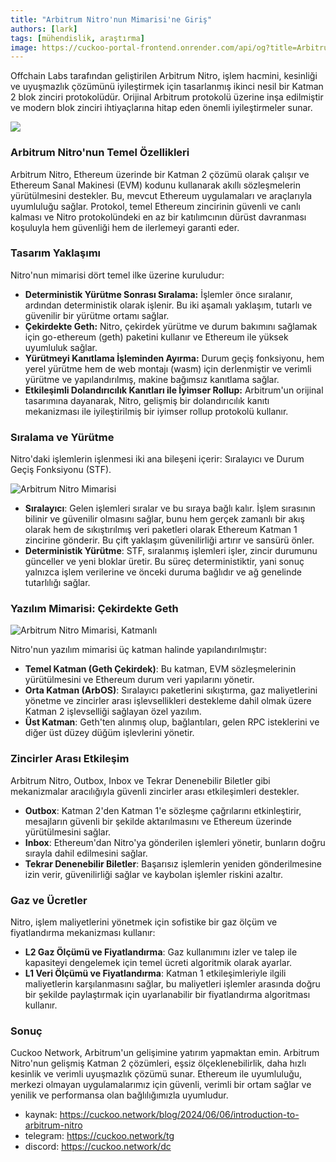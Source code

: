 ```yaml
---
title: "Arbitrum Nitro'nun Mimarisi'ne Giriş"
authors: [lark]
tags: [mühendislik, araştırma]
image: https://cuckoo-portal-frontend.onrender.com/api/og?title=Arbitrum%20Nitro'nun%20Mimarisi'ne%20Giriş
---
```


Offchain Labs tarafından geliştirilen Arbitrum Nitro, işlem hacmini, kesinliği ve uyuşmazlık çözümünü iyileştirmek için tasarlanmış ikinci nesil bir Katman 2 blok zinciri protokolüdür. Orijinal Arbitrum protokolü üzerine inşa edilmiştir ve modern blok zinciri ihtiyaçlarına hitap eden önemli iyileştirmeler sunar.

![](https://cuckoo-network.b-cdn.net/introduction-to-arbitrum-nitro.webp)

### Arbitrum Nitro'nun Temel Özellikleri

Arbitrum Nitro, Ethereum üzerinde bir Katman 2 çözümü olarak çalışır ve Ethereum Sanal Makinesi (EVM) kodunu kullanarak akıllı sözleşmelerin yürütülmesini destekler. Bu, mevcut Ethereum uygulamaları ve araçlarıyla uyumluluğu sağlar. Protokol, temel Ethereum zincirinin güvenli ve canlı kalması ve Nitro protokolündeki en az bir katılımcının dürüst davranması koşuluyla hem güvenliği hem de ilerlemeyi garanti eder.

### Tasarım Yaklaşımı

Nitro'nun mimarisi dört temel ilke üzerine kuruludur:

- **Deterministik Yürütme Sonrası Sıralama:** İşlemler önce sıralanır, ardından deterministik olarak işlenir. Bu iki aşamalı yaklaşım, tutarlı ve güvenilir bir yürütme ortamı sağlar.
- **Çekirdekte Geth:** Nitro, çekirdek yürütme ve durum bakımını sağlamak için go-ethereum (geth) paketini kullanır ve Ethereum ile yüksek uyumluluk sağlar.
- **Yürütmeyi Kanıtlama İşleminden Ayırma:** Durum geçiş fonksiyonu, hem yerel yürütme hem de web montajı (wasm) için derlenmiştir ve verimli yürütme ve yapılandırılmış, makine bağımsız kanıtlama sağlar.
- **Etkileşimli Dolandırıcılık Kanıtları ile İyimser Rollup:** Arbitrum'un orijinal tasarımına dayanarak, Nitro, gelişmiş bir dolandırıcılık kanıtı mekanizması ile iyileştirilmiş bir iyimser rollup protokolü kullanır.

### Sıralama ve Yürütme

Nitro'daki işlemlerin işlenmesi iki ana bileşeni içerir: Sıralayıcı ve Durum Geçiş Fonksiyonu (STF).

![Arbitrum Nitro Mimarisi](https://tp-misc.b-cdn.net/blockeden/arbitrum-nitro.webp "Arbitrum Nitro Mimarisi")

- **Sıralayıcı**: Gelen işlemleri sıralar ve bu sıraya bağlı kalır. İşlem sırasının bilinir ve güvenilir olmasını sağlar, bunu hem gerçek zamanlı bir akış olarak hem de sıkıştırılmış veri paketleri olarak Ethereum Katman 1 zincirine gönderir. Bu çift yaklaşım güvenilirliği artırır ve sansürü önler.
- **Deterministik Yürütme**: STF, sıralanmış işlemleri işler, zincir durumunu günceller ve yeni bloklar üretir. Bu süreç deterministiktir, yani sonuç yalnızca işlem verilerine ve önceki duruma bağlıdır ve ağ genelinde tutarlılığı sağlar.

### Yazılım Mimarisi: Çekirdekte Geth

![Arbitrum Nitro Mimarisi, Katmanlı](https://tp-misc.b-cdn.net/blockeden/arbitrum-nitro-architecture-layered.webp "Arbitrum Nitro Mimarisi, Katmanlı")

Nitro'nun yazılım mimarisi üç katman halinde yapılandırılmıştır:

- **Temel Katman (Geth Çekirdek)**: Bu katman, EVM sözleşmelerinin yürütülmesini ve Ethereum durum veri yapılarını yönetir.
- **Orta Katman (ArbOS)**: Sıralayıcı paketlerini sıkıştırma, gaz maliyetlerini yönetme ve zincirler arası işlevsellikleri destekleme dahil olmak üzere Katman 2 işlevselliği sağlayan özel yazılım.
- **Üst Katman**: Geth'ten alınmış olup, bağlantıları, gelen RPC isteklerini ve diğer üst düzey düğüm işlevlerini yönetir.

### Zincirler Arası Etkileşim

Arbitrum Nitro, Outbox, Inbox ve Tekrar Denenebilir Biletler gibi mekanizmalar aracılığıyla güvenli zincirler arası etkileşimleri destekler.

- **Outbox**: Katman 2'den Katman 1'e sözleşme çağrılarını etkinleştirir, mesajların güvenli bir şekilde aktarılmasını ve Ethereum üzerinde yürütülmesini sağlar.
- **Inbox**: Ethereum'dan Nitro'ya gönderilen işlemleri yönetir, bunların doğru sırayla dahil edilmesini sağlar.
- **Tekrar Denenebilir Biletler**: Başarısız işlemlerin yeniden gönderilmesine izin verir, güvenilirliği sağlar ve kaybolan işlemler riskini azaltır.

### Gaz ve Ücretler

Nitro, işlem maliyetlerini yönetmek için sofistike bir gaz ölçüm ve fiyatlandırma mekanizması kullanır:

- **L2 Gaz Ölçümü ve Fiyatlandırma**: Gaz kullanımını izler ve talep ile kapasiteyi dengelemek için temel ücreti algoritmik olarak ayarlar.
- **L1 Veri Ölçümü ve Fiyatlandırma**: Katman 1 etkileşimleriyle ilgili maliyetlerin karşılanmasını sağlar, bu maliyetleri işlemler arasında doğru bir şekilde paylaştırmak için uyarlanabilir bir fiyatlandırma algoritması kullanır.

### Sonuç

Cuckoo Network, Arbitrum'un gelişimine yatırım yapmaktan emin. Arbitrum Nitro'nun gelişmiş Katman 2 çözümleri, eşsiz ölçeklenebilirlik, daha hızlı kesinlik ve verimli uyuşmazlık çözümü sunar. Ethereum ile uyumluluğu, merkezi olmayan uygulamalarımız için güvenli, verimli bir ortam sağlar ve yenilik ve performansa olan bağlılığımızla uyumludur.


- kaynak: https://cuckoo.network/blog/2024/06/06/introduction-to-arbitrum-nitro
- telegram: https://cuckoo.network/tg
- discord: https://cuckoo.network/dc
